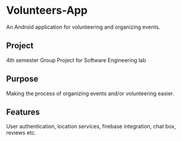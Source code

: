 # Volunteers-App
An Android application for volunteering and organizing events.
## Project
4th semester Group Project for Software Engineering lab
## Purpose
Making the process of organizing events and/or volunteering easier.
## Features
User authentication, location services, firebase integration, chat box, reviews etc.
